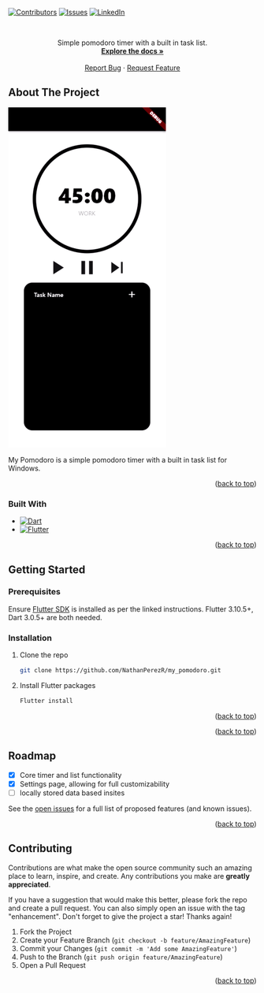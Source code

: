 <!-- Improved compatibility of back to top link: See: https://github.com/othneildrew/Best-README-Template/pull/73 -->
<a name="readme-top"></a>
<!--
*** Thanks for checking out the Best-README-Template. If you have a suggestion
*** that would make this better, please fork the repo and create a pull request
*** or simply open an issue with the tag "enhancement".
*** Don't forget to give the project a star!
*** Thanks again! Now go create something AMAZING! :D
-->



<!-- PROJECT SHIELDS -->
<!--
*** I'm using markdown "reference style" links for readability.
*** Reference links are enclosed in brackets [ ] instead of parentheses ( ).
*** See the bottom of this document for the declaration of the reference variables
*** for contributors-url, forks-url, etc. This is an optional, concise syntax you may use.
*** https://www.markdownguide.org/basic-syntax/#reference-style-links
-->
[![Contributors][contributors-shield]][contributors-url]
[![Issues][issues-shield]][issues-url]
[![LinkedIn][linkedin-shield]][linkedin-url]



<!-- PROJECT LOGO -->
<br />
<div align="center">
  <a href="https://github.com/NathanPerezR/my_pomodoro">
  </a></h3>

  <p align="center">
    Simple pomodoro timer with a built in task list.
    <br />
    <a href="https://github.com/NathanPerezR/my_pomodoro"><strong>Explore the docs »</strong></a>
    <br />
    <br />
    <a href="https://github.com/NathanPerezR/my_pomodoro/issues">Report Bug</a>
    ·
    <a href="https://github.com/NathanPerezR/my_pomodoro/issues">Request Feature</a>
  </p>
</div>

<!-- ABOUT THE PROJECT -->
## About The Project

[![Product Name Screen Shot][product-screenshot]](https://example.com)

My Pomodoro is a simple pomodoro timer with a built in task list for Windows.

<p align="right">(<a href="#readme-top">back to top</a>)</p>



### Built With

* [![Dart][Dart.dev]][Dart-url]
* [![Flutter][flutter.dev]][Flutter-url]

<p align="right">(<a href="#readme-top">back to top</a>)</p>


<!-- GETTING STARTED -->
## Getting Started

### Prerequisites

Ensure [Flutter SDK](https://docs.flutter.dev/get-started/install) is installed as per the linked instructions. Flutter 3.10.5+, Dart 3.0.5+ are both needed.

### Installation

1. Clone the repo
   ```sh
   git clone https://github.com/NathanPerezR/my_pomodoro.git
   ```
2. Install Flutter packages
   ```sh
   Flutter install
   ```

<p align="right">(<a href="#readme-top">back to top</a>)</p>


<p align="right">(<a href="#readme-top">back to top</a>)</p>



<!-- ROADMAP -->
## Roadmap

- [x] Core timer and list functionality
- [x] Settings page, allowing for full customizability 
- [ ] locally stored data based insites

See the [open issues](https://github.com/NathanPerezR/my_pomodoro/issues) for a full list of proposed features (and known issues).

<p align="right">(<a href="#readme-top">back to top</a>)</p>



<!-- CONTRIBUTING -->
## Contributing

Contributions are what make the open source community such an amazing place to learn, inspire, and create. Any contributions you make are **greatly appreciated**.

If you have a suggestion that would make this better, please fork the repo and create a pull request. You can also simply open an issue with the tag "enhancement".
Don't forget to give the project a star! Thanks again!

1. Fork the Project
2. Create your Feature Branch (`git checkout -b feature/AmazingFeature`)
3. Commit your Changes (`git commit -m 'Add some AmazingFeature'`)
4. Push to the Branch (`git push origin feature/AmazingFeature`)
5. Open a Pull Request



<p align="right">(<a href="#readme-top">back to top</a>)</p>



<!-- MARKDOWN LINKS & IMAGES -->
<!-- https://www.markdownguide.org/basic-syntax/#reference-style-links -->
[contributors-shield]: https://img.shields.io/github/contributors/NathanPerezR/my_pomodoro.svg?style=for-the-badge
[contributors-url]: https://github.com/NathanPerezR/my_pomodoro/graphs/contributors
[issues-shield]: https://img.shields.io/github/issues/NathanPerezR/my_pomodoro.svg?style=for-the-badge
[issues-url]: https://github.com/NathanPerezR/my_pomodoro/issues
[license-shield]: https://img.shields.io/github/license/NathanPerezR/my_pomodoro.svg?style=for-the-badge
[license-url]: https://github.com/NathanPerezR/my_pomodoro/blob/master/LICENSE.txt
[linkedin-shield]: https://img.shields.io/badge/-LinkedIn-black.svg?style=for-the-badge&logo=linkedin&colorB=555
[linkedin-url]: https://linkedin.com/in/nathanperezr
[product-screenshot]: READMEcontent/my_pomodoroDEMO.gif
[Dart.dev]: https://img.shields.io/badge/Dart-0175C2?style=for-the-badge&logo=dart&logoColor=white
[Dart-url]: https://dart.dev/
[Flutter.dev]: https://img.shields.io/badge/Flutter-02569B?style=for-the-badge&logo=flutter&logoColor=whitelogoColor=4FC08D
[Flutter-url]: https://flutter.dev/